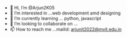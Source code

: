 - 👋 Hi, I’m @Arjun2K05
- 👀 I’m interested in ...web development amd designing 
- 🌱 I’m currently learning ... python, javascript 
- 💞️ I’m looking to collaborate on ...
- 📫 How to reach me ...mailid: arjunit2022@mvit.edu.in

<!---
Arjun2K05/Arjun2K05 is a ✨ special ✨ repository because its `README.md` (this file) appears on your GitHub profile.
You can click the Preview link to take a look at your changes.
--->
